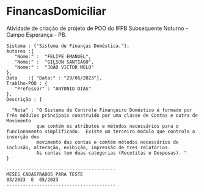 # FinancasDomiciliar

Atividade de criação de projeto de POO do IFPB Subsequente Noturno - Campo Esperança - PB.


    Sistema : {"Sistema de Finanças Doméstica."},
    Autores :{ 
       "Nome:" :  "FELIPE EMANUEL",
       "Nome:" :  "GILSON SANTIAGO",
       "Nome:" :  "JOÃO VICTOR MELO"
    },
    Data    :{ "Data:" : "29/05/2023"},
    Trablho-POO : {
       "Prefessor" : "ANTONIO DIAS"
    },
    Descrição : {

      "Nota" : "O Sistema de Controle Finançeiro Doméstico é formado por Três módulos principais construido por uma classe de Contas e outra de Movimento
               que contém os atributos e métodos necessários para o funcionamento simplificado.  Existe um terceiro módulo que controla a inserção dos 
               movimento das contas e comtém métodos necessários de inclusão, alteração, exibição, impressão de tres relatórios.
               As contas tem duas categorias (Recetitas e Despesas). "              
    }

    ----------------------------------------
    MESES CADASTRADOS PARA TESTE
    03/2023  E  05/2023
    ----------------------------------------
